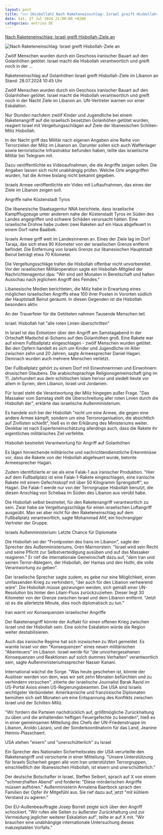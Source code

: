```yaml
---
layout: post
title: "🔥🔥 [Hisbollah] Nach Raketeneinschlag: Israel greift Hisbollah-Ziele an"
date: Sat, 27 Jul 2024 21:00:00 +0200
categories: entries DE
---
```

[Nach Raketeneinschlag: Israel greift Hisbollah-Ziele an](https://www.tagesschau.de/ausland/asien/israel-hisbollah-golanhoehen-100.html)

![Nach Raketeneinschlag: Israel greift Hisbollah-Ziele an](https://images.tagesschau.de/image/9ddee143-bb31-4ad1-a3c4-f8d6a49b682a/AAABkPhhv0k/AAABjwnlFvA/16x9-1280/karte-israel-libanon-tyros-100.jpg)

Zwölf Menschen wurden durch ein Geschoss iranischer Bauart auf den Golanhöhen getötet. Israel macht die Hisbollah verantwortlich und greift noch in der ...

Raketeneinschlag auf Golanhöhen Israel greift Hisbollah-Ziele im Libanon an Stand: 28.07.2024 10:45 Uhr

Zwölf Menschen wurden durch ein Geschoss iranischer Bauart auf den Golanhöhen getötet. Israel macht die Hisbollah verantwortlich und greift noch in der Nacht Ziele im Libanon an. UN-Vertreter warnen vor einer Eskalation.

Nur Stunden nachdem zwölf Kinder und Jugendliche bei einem Raketenangriff auf die israelisch besetzten Golanhöhen getötet wurden, reagiert Israel mit Vergeltungsschlägen auf Ziele der libanesischen Schiiten-Miliz Hisbollah.

In der Nacht griff das Militär nach eigenen Angaben eine Reihe von Terrorzielen der Miliz im Libanon an. Darunter sollen sich auch Waffenlager sowie terroristische Infrastruktur befunden haben, teilte das israelische Militär bei Telegram mit.

Dazu veröffentlichte es Videoaufnahmen, die die Angriffe zeigen sollen. Die Angaben lassen sich nicht unabhängig prüfen. Welche Orte angegriffen wurden, hat die Armee bislang nicht bekannt gegeben.

Israels Armee veröffentlichte ein Video mit Luftaufnahmen, das eines der Ziele im Libanon zeigen soll.

Angriffe nahe Küstenstadt Tyros

Die libanesische Staatsagentur NNA berichtete, dass israelische Kampfflugzeuge unter anderem nahe der Küstenstadt Tyros im Süden des Landes angegriffen und schwere Schäden verursacht hätten. Eine israelische Drohne habe zudem zwei Raketen auf ein Haus abgefeuert in einem Dorf nahe Baalbek.

Israels Armee griff weit im Landesinneren an. Eines der Ziele lag im Dorf Taraja, das sich etwa 90 Kilometer von der israelischen Grenze entfernt befindet. Die Entfernung von Israels Grenze zur libanesischen Hauptstadt Beirut beträgt etwa 70 Kilometer.

Die Vergeltungsschläge trafen die Hisbollah offenbar nicht unvorbereitet. Vor der israelischen Militäroperation sagte ein Hisbollah-Mitglied der Nachrichtenagentur dpa: "Wir sind seit Monaten in Bereitschaft und halten Ausschau nach jeglichem Angriff des Feindes."

Libanesische Medien berichteten, die Miliz habe in Erwartung eines möglichen israelischen Angriffs etwa 100 ihrer Posten in Vororten südlich der Hauptstadt Beirut geräumt. In diesen Gegenden ist die Hisbollah besonders aktiv.

An der Trauerfeier für die Getöteten nahmen Tausende Menschen teil.

Israel: Hisbollah hat "alle roten Linien überschritten"

In Israel ist das Entsetzen über den Angriff am Samstagabend in der Ortschaft Madschd al-Schams auf den Golanhöhen groß. Eine Rakete war auf einem Fußballplatz eingeschlagen - zwölf Menschen wurden getötet. Bei den Opfern handelt es sich um Kinder und Jugendliche im Alter zwischen zehn und 20 Jahren, sagte Armeesprecher Daniel Hagari. Demnach wurden auch mehrere Menschen verletzt.

Der Fußballplatz gehört zu einem Dorf mit Einwohnerinnen und Einwohnern drusischen Glaubens. Die arabischsprachige Religionsgemeinschaft ging im 11. Jahrhundert aus dem schiitischen Islam hervor und siedelt heute vor allem in Syrien, dem Libanon, Israel und Jordanien.

Für Israel steht die Verantwortung der Miliz hingegen außer Frage. "Das Massaker vom Samstag stellt die Überschreitung aller roten Linien durch die Hisbollah dar", erklärte das israelische Außenministerium.

Es handele sich bei der Hisbollah "nicht um eine Armee, die gegen eine andere Armee kämpft, sondern um eine Terrororganisation, die absichtlich auf Zivilisten schießt", hieß es in der Erklärung des Ministeriums weiter. Denkbar ist nach Experteneinschätzung allerdings auch, dass die Rakete ihr eigentliches militärisches Ziel verfehlte.

Hisbollah bestreitet Verantwortung für Angriff auf Golanhöhen

Es lägen hinreichende militärische und nachrichtendienstliche Erkenntnisse vor, dass die Rakete von der Hisbollah abgefeuert wurde, betonte Armeesprecher Hagari.

Zudem identifizierte er sie als eine Falak-1 aus iranischer Produktion. "Hier auf dem Fußballplatz ist eine Falak-1-Rakete eingeschlagen, eine iranische Rakete mit einem Gefechtskopf mit über 50 Kilogramm Sprengstoff", so Hagari. Die Falak-1 werde nur von der Terrorgruppe Hisbollah benutzt, die diesen Anschlag von Schebaa im Süden des Libanon aus verübt habe.

Die Hisbollah selbst bestreitet, für den Raketenangriff verantwortlich zu sein. Zwar habe sie Vergeltungsschläge für einen israelischen Luftangriff ausgeübt. Man sei aber nicht für den Raketeneinschlag auf dem Fußballplatz verantwortlich, sagte Mohammad Afif, ein hochrangiger Vertreter der Gruppe.

Israels Außenministerium: Letzte Chance für Diplomatie

Die Hisbollah sei der "Frontposten des Irans im Libanon", sagte der Sprecher des Außenministeriums, Oren Marmorstein. "Israel wird sein Recht und seine Pflicht zur Selbstverteidigung ausüben und auf das Massaker reagieren." Er rief die internationale Gemeinschaft dazu auf, "dem Iran und seinen Terror-Ablegern, der Hisbollah, der Hamas und den Huthi, die volle Verantwortung zu geben".

Der israelische Sprecher sagte zudem, es gebe nur eine Möglichkeit, einen umfassenden Krieg zu verhindern, "der auch für den Libanon verheerend wäre". Die Hisbollah müsse gezwungen werden, sich gemäß einer UN-Resolution bis hinter den Litani-Fluss zurückzuziehen. Dieser liegt 30 Kilometer von der Grenze zwischen Israel und dem Libanon entfernt. "Jetzt ist es die allerletzte Minute, dies noch diplomatisch zu tun."

Iran warnt vor Konsequenzen israelischer Angriffe

Der Raketenangriff könnte der Auftakt für einen offenen Krieg zwischen Israel und der Hisbollah sein. Eine solche Eskalation würde die Region weiter destabilisieren.

Auch das iranische Regime hat sich inzwischen zu Wort gemeldet. Es warnte Israel vor den "Konsequenzen" eines neuen militärischen "Abenteuers" im Libanon. Israel werde für "die unvorhergesehenen Konsequenzen und Reaktionen auf solch dummes Verhalten" verantwortlich sein, sagte Außenministeriumssprecher Nasser Kanani.

International wächst die Sorge. "Was heute geschehen ist, könnte der Auslöser werden von dem, was wir seit zehn Monaten befürchten und zu verhindern versuchen", zitierte der israelische Journalist Barak Ravid im US-Portal Axios einen US-Regierungsbeamten. Die USA sind Israels wichtigster Verbündeter. Amerikanische und französische Diplomaten bemühen sich seit Monaten um eine Entspannung des Konflikts zwischen Israel und der Schiiten-Miliz.

"Wir fordern die Parteien nachdrücklich auf, größtmögliche Zurückhaltung zu üben und die anhaltenden heftigen Feuergefechte zu beenden", hieß es in einer gemeinsamen Mitteilung des Chefs der UN-Friedenstruppe im Libanon, Aroldo Lázaro, und der Sonderkoordinatorin für das Land, Jeanine Hennis-Plasschaert.

USA stehen "eisern" und "unerschütterlich" zu Israel

Ein Sprecher des Nationalen Sicherheitsrates der USA verurteilte den Raketenangriff und versicherte in einer Mitteilung: "Unsere Unterstützung für Israels Sicherheit gegen alle vom Iran unterstützten Terrorgruppen, einschließlich der libanesischen Hisbollah, ist eisern und unerschütterlich."

Der deutsche Botschafter in Israel, Steffen Seibert, sprach auf X von einem "schmerzhaften Abend" und forderte: "Diese mörderischen Angriffe müssen aufhören." Außenministerin Annalena Baerbock sprach den Familien der Opfer ihr Mitgefühl aus. Sie rief dazu auf, jetzt "mit kühlem Verstand zu agieren."

Der EU-Außenbeauftragte Josep Borrell zeigte sich über den Angriff schockiert. "Wir rufen alle Seiten zu äußerster Zurückhaltung und zur Vermeidung jeglicher weiterer Eskalation auf", teilte er auf X mit. "Wir brauchen eine unabhängige internationale Untersuchung dieses inakzeptablen Vorfalls."

